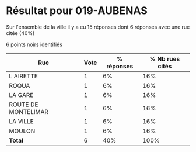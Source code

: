# Résultat pour 019-AUBENAS

Sur l'ensemble de la ville il y a eu 15 réponses dont 6 réponses avec une rue citée (40%)

6 points noirs identifiés

| Rue | Vote | % réponses | % Nb rues cités|
|-----|------|------------|----------------|
| L AIRETTE | 1 | 6% | 16%|
| ROQUA | 1 | 6% | 16%|
| LA GARE | 1 | 6% | 16%|
| ROUTE DE MONTELIMAR | 1 | 6% | 16%|
| LA VILLE | 1 | 6% | 16%|
| MOULON | 1 | 6% | 16%|
| **Total** | 6 | 40% | 100%|
